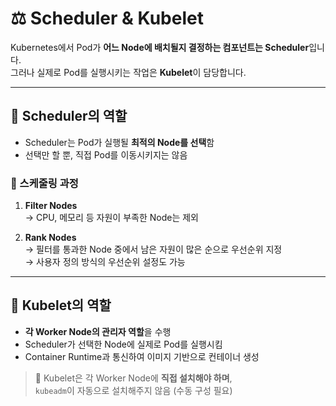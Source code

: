 # ⚖️ Scheduler & Kubelet

Kubernetes에서 Pod가 **어느 Node에 배치될지 결정하는 컴포넌트는 Scheduler**입니다.  
그러나 실제로 Pod를 실행시키는 작업은 **Kubelet**이 담당합니다.

---

## 🚦 Scheduler의 역할

- Scheduler는 Pod가 실행될 **최적의 Node를 선택**함
- 선택만 할 뿐, 직접 Pod를 이동시키지는 않음

### 📌 스케줄링 과정

1. **Filter Nodes**  
   → CPU, 메모리 등 자원이 부족한 Node는 제외

2. **Rank Nodes**  
   → 필터를 통과한 Node 중에서 남은 자원이 많은 순으로 우선순위 지정  
   → 사용자 정의 방식의 우선순위 설정도 가능

---

## 🔧 Kubelet의 역할

- **각 Worker Node의 관리자 역할**을 수행  
- Scheduler가 선택한 Node에 실제로 Pod를 실행시킴
- Container Runtime과 통신하여 이미지 기반으로 컨테이너 생성

> 📌 Kubelet은 각 Worker Node에 **직접 설치해야 하며**,  
> `kubeadm`이 자동으로 설치해주지 않음 (수동 구성 필요)

